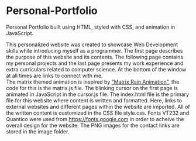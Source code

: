 # Personal-Portfolio
Personal Portfolio built using HTML, styled with CSS, and animation in JavaScript.  

This personalized website was created to showcase Web Development skills while introducing myself as a programmer. 
The first page describes the purpose of this website and its contents. 
The following page contains my personal projects and the last page presents my work experience and extra curriculars related to computer science.
At the bottom of the window at all times are links to connect with me.
<br/>
The matrix themed animation is inspired by ["Matrix Rain Animation"](https://codepen.io/yaclive/pen/EayLYO), the code for this is the matrix.js file. The blinking cursor on the first page is animated in JavaScript in the cursor.js file.
The index.html file is the primary file for this website where content is written and formatted. Here, links to external websites and different pages within the website are imported. 
All of the written content is customized in the CSS file style.css. Fonts VT232 and Quantico were used from https://fonts.google.com in order to acheive the
overall design for the website. The PNG images for the contact links are stored in the image folder.



